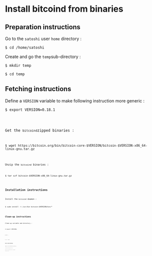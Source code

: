 Install bitcoind from binaries
==
Preparation instructions
-
Go to the ```satoshi``` user ```home``` directory :
<pre><code>$ cd /home/satoshi</code></pre>

Create and go the ```temp```sub-directory :
<pre><code>$ mkdir temp</code></pre>
<pre><code>$ cd temp</code></pre>
Fetching instructions
-
Define a ```VERSION``` variable to make following instruction more generic :
<pre><code>$ export VERSION=0.18.1</pre>
Get the ```bitcoind```zipped binaries :
<pre><code>$ wget https://bitcoin.org/bin/bitcoin-core-$VERSION/bitcoin-$VERSION-x86_64-linux-gnu.tar.gz<code></pre>
Unzip the ```bitcoind``` binaries :
<pre><code>$ tar xzf bitcoin-$VERSION-x86_64-linux-gnu.tar.gz<code></pre>
Installation instructions
-
Install the ```bitcoind``` deamon :
<pre><code>$ sudo install -t /usr/bin bitcoin-$VERSION/bin/*<code></pre>
Clean-up instructions
-
Clean-up variable and directory :
<pre><code>$ export VERSION=<code></pre>
<pre><code>$ cd ..<code></pre>
<pre><code>$ rm -r temp<code></pre>
Test instructions
-
Check for the installation directory :
<pre><code>$ whereis bitcoind bitcoin-cli<code></pre>
Check for the installed version of the deamon :
<pre><code>$ bitcoind -versoion<code></pre>
